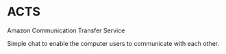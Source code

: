 # ACTS

Amazon Communication Transfer Service

Simple chat to enable the computer users to communicate with each other.